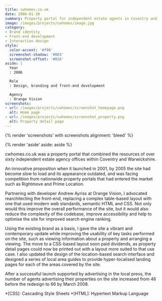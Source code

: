 ```yaml
---
title: cwhomes.co.uk
date: 2006-01-30
summary: Property portal for independent estate agents in Coventry and Warwickshire.
image: /images/projects/cwhomes/image.jpg
category:
- Brand identity
- Front-end development
- Interaction design
style:
  color-accent: '#f90'
  screenshot-shadow: '#003'
  screenshot-offset: '#016'
aside: |
  Year
  : 2006

  Role
  : Design, branding and front-end development

  Agency
  : Orange Vision
screenshots:
- url: /images/projects/cwhomes/screenshot_homepage.png
  alt: Home page
- url: /images/projects/cwhomes/screenshot_property.png
  alt: Property detail page
---
```

{% render 'screenshots' with screenshots
  alignment: 'bleed'
%}

{% render 'aside'
  aside: aside
%}

cwhomes.co.uk was a property portal that combined the resources of over sixty independent estate agency offices within Coventry and Warwickshire.

An innovative proposition when it launched in 2001, by 2005 the site had become slow to load and its appearance outdated, and was facing competition from nationwide property portals that had entered the market such as Rightmove and Prime Location.

Partnering with developer Andrew Ayriss at Orange Vision, I advocated rearchitecting the front-end, replacing a complex table-based layout with one that used modern web standards, semantic HTML and CSS. Not only would this improve the overall performance of the site, but it would also reduce the complexity of the codebase, improve accessibility and help to optimise the site for improved search engine ranking.

Using the existing brand as a basis, I gave the site a vibrant and contemporary update while improving the usability of key tasks performed on the site, such as viewing information about a property and arranging a viewing. The move to a CSS-based layout soon paid dividends, as property detail pages could now be printed out with a layout more suited to that use case. I also updated the design of the location-based search interface and designed a series of local area guides to provide hyper-localised landing pages for each of the areas covered by the site.

After a successful launch supported by advertising in the local press, the number of agents advertising their properties on the site increased from 46 before the redesign to 66 by March 2008.

*[CSS]: Cascading Style Sheets
*[HTML]: Hypertext Markup Language

